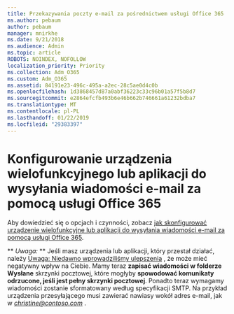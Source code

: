 ```yaml
---
title: Przekazywania poczty e-mail za pośrednictwem usługi Office 365
ms.author: pebaum
author: pebaum
manager: mnirkhe
ms.date: 9/21/2018
ms.audience: Admin
ms.topic: article
ROBOTS: NOINDEX, NOFOLLOW
localization_priority: Priority
ms.collection: Adm_O365
ms.custom: Adm_O365
ms.assetid: 84191e23-496c-495a-a2ec-28c5ae0d4c0b
ms.openlocfilehash: 1d3868457d87a0abf36223c33c96b01a57f5b8d7
ms.sourcegitcommit: e2864efcfb493b6e46b662b746661a61232bdba7
ms.translationtype: MT
ms.contentlocale: pl-PL
ms.lasthandoff: 01/22/2019
ms.locfileid: "29383397"
---
```

# <a name="set-up-a-multifunction-device-or-application-to-send-email-using-office-365"></a>Konfigurowanie urządzenia wielofunkcyjnego lub aplikacji do wysyłania wiadomości e-mail za pomocą usługi Office 365

Aby dowiedzieć się o opcjach i czynności, zobacz [jak skonfigurować urządzenie wielofunkcyjne lub aplikacji do wysyłania wiadomości e-mail za pomocą usługi Office 365](https://support.office.com/article/69f58e99-c550-4274-ad18-c805d654b4c4).
  
 ** *Uwaga:* ** Jeśli masz urządzenia lub aplikacji, który przestał działać, należy [Uwaga: Niedawno wprowadziliśmy ulepszenia](https://support.microsoft.com/help/4458479/) , że może mieć negatywny wpływ na Ciebie. Mamy teraz **zapisać wiadomości w folderze Wysłane** skrzynki pocztowej, które mogłyby **spowodować komunikaty odrzucone, jeśli jest pełny skrzynki pocztowej**. Ponadto teraz wymagamy wiadomości zostanie sformatowany według specyfikacji SMTP. Na przykład urządzenia przesyłającego musi zawierać nawiasy wokół adres e-mail, jak w *christine@contoso.com* . 
  

